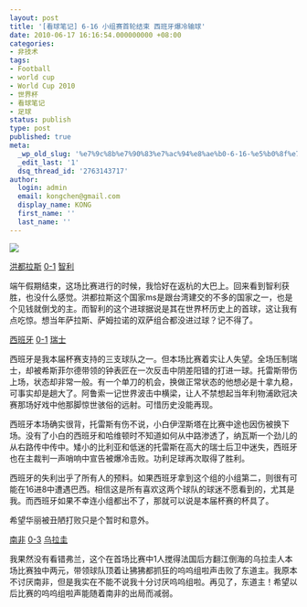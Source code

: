 ```yaml
---
layout: post
title: '[看球笔记] 6-16 小组赛首轮结束 西班牙爆冷输球'
date: 2010-06-17 16:16:54.000000000 +08:00
categories:
- 非技术
tags:
- Football
- world cup
- World Cup 2010
- 世界杯
- 看球笔记
- 足球
status: publish
type: post
published: true
meta:
  _wp_old_slug: '%e7%9c%8b%e7%90%83%e7%ac%94%e8%ae%b0-6-16-%e5%b0%8f%e7%bb%84%e8%b5%9b%e9%a6%96%e8%bd%ae%e7%bb%93%e6%9d%9f-%e8%a5%bf%e7%8f%ad%e7%89%99%e7%88%86%e5%86%b7%e8%be%93%e7%90%83'
  _edit_last: '1'
  dsq_thread_id: '2763143717'
author:
  login: admin
  email: kongchen@gmail.com
  display_name: KONG
  first_name: ''
  last_name: ''
---
```

![](assets/69CAMUE739GD000511.jpg)

[洪都拉斯][0] [0-1][1] [智利][2]

端午假期结束，这场比赛进行的时候，我恰好在返杭的大巴上。回来看到智利获胜，也没什么感觉。洪都拉斯这个国家ms是跟台湾建交的不多的国家之一，也是个见钱就倒戈的主。而智利的这个进球据说是其在世界杯历史上的首球，这让我有点吃惊。想当年萨拉斯、萨姆拉诺的双萨组合都没进过球？记不得了。

[西班牙][3] [0-1][4] [瑞士][5]

西班牙是我本届杯赛支持的三支球队之一。但本场比赛着实让人失望。全场压制瑞士，却被希斯菲尔德带领的钟表匠在一次反击中阴差阳错的打进一球。托雷斯带伤上场，状态却非常一般。有一个单刀的机会，换做正常状态的他想必是十拿九稳，可事实却是趟大了。阿鲁索一记世界波击中横梁，让人不禁想起当年利物浦欧冠决赛那场好戏中他那脚惊世骇俗的远射。可惜历史没能再现。

西班牙本场确实很背，托雷斯有伤不说，小白伊涅斯塔在比赛中途也因伤被换下场。没有了小白的西班牙和哈维顿时不知道如何从中路渗透了，纳瓦斯一个劲儿的从右路传中传中。矮小的比利亚和低迷的托雷斯在高大的瑞士后卫中迷失，西班牙也在主裁判一声哨响中宣告被爆冷击败。功利足球再次取得了胜利。

西班牙的失利出乎了所有人的预料。如果西班牙拿到这个组的小组第二，则很有可能在16进8中遭遇巴西。相信这是所有喜欢这两个球队的球迷不愿看到的，尤其是我。而西班牙如果不幸连小组都出不了，那就可以说是本届杯赛的杯具了。

希望华丽被丑陋打败只是个暂时和意外。

[南非][6] [0-3][7] [乌拉圭][8]

我果然没有看错弗兰，这个在首场比赛中1人搅得法国后方翻江倒海的乌拉圭人本场比赛独中两元，带领球队顶着让狒狒都抓狂的呜呜组啦声击败了东道主。我原本不讨厌南非，但是我实在不能不说我十分讨厌呜呜组啦。再见了，东道主！希望以后比赛的呜呜组啦声能随着南非的出局而减弱。

[0]: http://goal.2010worldcup.163.com/team/847.html
[1]: http://goal.2010worldcup.163.com/match/stat/312105.html
[2]: http://goal.2010worldcup.163.com/team/831.html
[3]: http://goal.2010worldcup.163.com/team/118.html
[4]: http://goal.2010worldcup.163.com/match/stat/312106.html
[5]: http://goal.2010worldcup.163.com/team/497.html
[6]: http://goal.2010worldcup.163.com/team/522.html
[7]: http://goal.2010worldcup.163.com/match/stat/312107.html
[8]: http://goal.2010worldcup.163.com/team/837.html